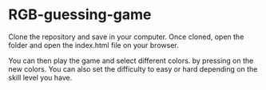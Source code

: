 # RGB-guessing-game

Clone the repository and save in your computer. Once cloned, open the folder and open the index.html file on your browser.

You can then play the game and select different colors. by pressing on the new colors. You can also set the difficulty to easy or hard depending on the skill level you have.
